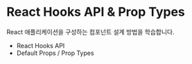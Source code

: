 # React Hooks API & Prop Types

React 애플리케이션을 구성하는 컴포넌트 설계 방법을 학습합니다.

- React Hooks API
- Default Props / Prop Types